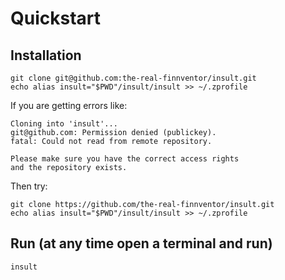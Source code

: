 # Quickstart
## Installation
```
git clone git@github.com:the-real-finnventor/insult.git
echo alias insult="$PWD"/insult/insult >> ~/.zprofile
```

If you are getting errors like:
```
Cloning into 'insult'...
git@github.com: Permission denied (publickey).
fatal: Could not read from remote repository.

Please make sure you have the correct access rights
and the repository exists.
```

Then try:
```
git clone https://github.com/the-real-finnventor/insult.git
echo alias insult="$PWD"/insult/insult >> ~/.zprofile
```

## Run (at any time open a terminal and run)
```
insult
```
